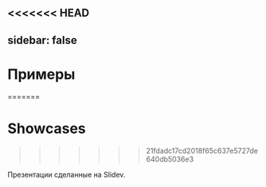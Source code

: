<<<<<<< HEAD
---
sidebar: false
---

# Примеры
=======
# Showcases
>>>>>>> 21fdadc17cd2018f65c637e5727de640db5036e3

Презентации сделанные на Slidev.

<!-- Edit in ./docs/.vitepress/showcases.ts -->
<ShowCases />
